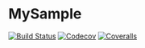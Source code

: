 # MySample

[![Build Status](https://travis-ci.org/terasakisatoshi/MySample.jl.svg?branch=master)](https://travis-ci.org/terasakisatoshi/MySample.jl)
[![Codecov](https://codecov.io/gh/terasakisatoshi/MySample.jl/branch/master/graph/badge.svg)](https://codecov.io/gh/terasakisatoshi/MySample.jl)
[![Coveralls](https://coveralls.io/repos/github/terasakisatoshi/MySample.jl/badge.svg?branch=master)](https://coveralls.io/github/terasakisatoshi/MySample.jl?branch=master)
